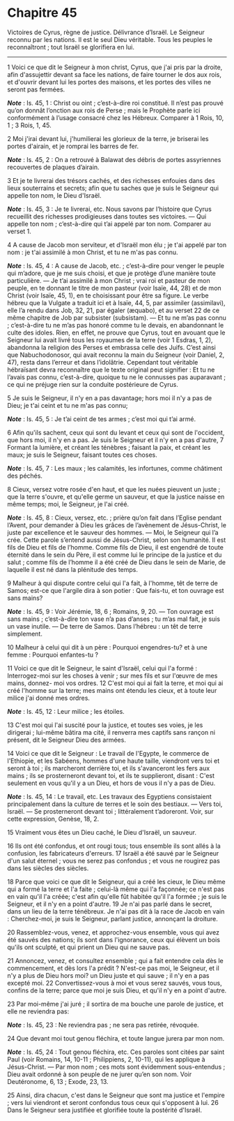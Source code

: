 # Chapitre 45

Victoires de Cyrus, règne de justice.
Délivrance d’Israël.
Le Seigneur reconnu par les nations.
Il est le seul Dieu véritable.
Tous les peuples le reconnaîtront ; tout Israël se glorifiera en lui.

***

1 Voici ce que dit le Seigneur à mon christ, Cyrus, que j'ai pris par la droite, afin d'assujettir devant sa face les nations, de faire tourner le dos aux rois, et d'ouvrir devant lui les portes des maisons, et les portes des villes ne seront pas fermées.

***Note*** :  Is. 45, 1 : Christ ou oint ; c’est-à-dire roi constitué. Il n’est pas prouvé qu’on donnât l’onction aux rois de Perse ; mais le Prophète parle ici conformément à l’usage consacré chez les Hébreux. Comparer à 1 Rois, 10, 1 ; 3 Rois, 1, 45.


2 Moi j'irai devant lui, j'humilierai les glorieux de la terre, je briserai les portes d'airain, et je romprai les barres de fer.

***Note*** :  Is. 45, 2 : On a retrouvé à Balawat des débris de portes assyriennes recouvertes de plaques d’airain.

3 Et je te livrerai des trésors cachés, et des richesses enfouies dans des lieux souterrains et secrets; afin que tu saches que je suis le Seigneur qui appelle ton nom, le Dieu d'Israël.

***Note*** :  Is. 45, 3 : Je te livrerai, etc. Nous savons par l’histoire que Cyrus recueillit des richesses prodigieuses dans toutes ses victoires. ― Qui appelle ton nom ; c’est-à-dire qui t’ai appelé par ton nom. Comparer au verset 1.

4 A cause de Jacob mon serviteur, et d'Israël mon élu ; je t'ai appelé par ton nom : je t'ai assimilé à mon Christ, et tu ne m'as pas connu.

***Note*** :  Is. 45, 4 : A cause de Jacob, etc. ; c’est-à-dire pour venger le peuple qui m’adore, que je me suis choisi, et que je protège d’une manière toute particulière. ― Je t’ai assimilé à mon Christ ; vrai roi et pasteur de mon peuple, en te donnant le titre de mon pasteur (voir Isaïe, 44, 28) et de mon Christ (voir Isaïe, 45, 1), en te choisissant pour être sa figure. Le verbe hébreu que la Vulgate a traduit ici et à Isaïe, 44, 5, par assimiler (assimilavi), elle l’a rendu dans Job, 32, 21, par égaler (æquabo), et au verset 22 de ce même chapitre de Job par subsister (subsistam). ― Et tu ne m’as pas connu ; c’est-à-dire tu ne m’as pas honoré comme tu le devais, en abandonnant le culte des idoles. Rien, en effet, ne prouve que Cyrus, tout en avouant que le Seigneur lui avait livré tous les royaumes de la terre (voir 1 Esdras, 1, 2), abandonna la religion des Perses et embrassa celle des Juifs. C’est ainsi que Nabuchodonosor, qui avait reconnu la main du Seigneur (voir Daniel, 2, 47), resta dans l’erreur et dans
l’idolâtrie. Cependant tout véritable hébraïsant devra reconnaître que le texte original peut signifier : Et tu ne l’avais pas connu, c’est-à-dire, quoique tu ne le connusses pas auparavant ; ce qui ne préjuge rien sur la conduite postérieure de Cyrus.


5 Je suis le Seigneur, il n'y en a pas davantage; hors moi il n'y a pas de Dieu; je t'ai ceint et tu ne m'as pas connu;

***Note*** :  Is. 45, 5 : Je t’ai ceint de tes armes ; c’est moi qui t’ai armé.

6 Afin qu'ils sachent, ceux qui sont du levant et ceux qui sont de l'occident, que hors moi, il n'y en a pas. Je suis le Seigneur et il n'y en a pas d'autre, 7 Formant la lumière, et créant les ténèbres ; faisant la paix, et créant les maux; je suis le Seigneur, faisant toutes ces choses.

***Note*** :  Is. 45, 7 : Les maux ; les calamités, les infortunes, comme châtiment des péchés.

8 Cieux, versez votre rosée d'en haut, et que les nuées pieuvent un juste ; que la terre s'ouvre, et qu'elle germe un sauveur, et que la justice naisse en même temps; moi, le Seigneur, je l'ai créé.

***Note*** :  Is. 45, 8 : Cieux, versez, etc. ; prière qu’on fait dans l’Eglise pendant l’Avent, pour demander à Dieu les grâces de l’avènement de Jésus-Christ, le juste par excellence et le sauveur des hommes. ― Moi, le Seigneur qui l’a crée. Cette parole s’entend aussi de Jésus-Christ, selon son humanité. Il est fils de Dieu et fils de l’homme. Comme fils de Dieu, il est engendré de toute éternité dans le sein du Père, il est comme lui le principe de la justice et du salut ; comme fils de l’homme il a été créé de Dieu dans le sein de Marie, de laquelle il est né dans la plénitude des temps.


9 Malheur à qui dispute contre celui qui l'a fait, à l'homme, têt de terre de Samos; est-ce que l'argile dira à son potier : Que fais-tu, et ton ouvrage est sans mains?

***Note*** :  Is. 45, 9 : Voir Jérémie, 18, 6 ; Romains, 9, 20. ― Ton ouvrage est sans mains ; c’est-à-dire ton vase n’a pas d’anses ; tu m’as mal fait, je suis un vase inutile. ― De terre de Samos. Dans l’hébreu : un têt de terre simplement.

10 Malheur à celui qui dit à un père : Pourquoi engendres-tu? et à une femme : Pourquoi enfantes-tu ?


11 Voici ce que dit le Seigneur, le saint d'Israël, celui qui l'a formé : Interrogez-moi sur les choses à venir ; sur mes fils et sur l'œuvre de mes mains, donnez- moi vos ordres. 12 C'est moi qui ai fait la terre, et moi qui ai créé l'homme sur la terre; mes mains ont étendu les cieux, et à toute leur milice j'ai donné mes ordres.

***Note*** :  Is. 45, 12 : Leur milice ; les étoiles.

13 C'est moi qui l'ai suscité pour la justice, et toutes ses voies, je les dirigerai ; lui-même bâtira ma cité, il renverra mes captifs sans rançon ni présent, dit le Seigneur Dieu des armées.


14 Voici ce que dit le Seigneur : Le travail de l'Egypte, le commerce de l'Ethiopie, et les Sabéens, hommes d'une haute taille, viendront vers toi et seront à toi ; ils marcheront derrière toi, et ils s'avanceront les fers aux mains ; ils se prosterneront devant toi, et ils te supplieront, disant : C'est seulement en vous qu'il y a un Dieu, et hors de vous il n'y a pas de Dieu.

***Note*** :  Is. 45, 14 : Le travail, etc. Les travaux des Egyptiens consistaient principalement dans la culture de terres et le soin des bestiaux. ― Vers toi, Israël. ― Se prosterneront devant toi ; littéralement t’adoreront. Voir, sur cette expression, Genèse, 18, 2.

15 Vraiment vous êtes un Dieu caché, le Dieu d'Israël, un sauveur.


16 Ils ont été confondus, et ont rougi tous; tous ensemble ils sont allés à la confusion, les fabricateurs d'erreurs. 17 Israël a été sauvé par le Seigneur d'un salut éternel ; vous ne serez pas confondus ; et vous ne rougirez pas dans les siècles des siècles.


18 Parce que voici ce que dit le Seigneur, qui a créé les cieux, le Dieu même qui a formé la terre et l'a faite ; celui-là même qui l'a façonnée; ce n'est pas en vain qu'il l'a créée; c'est afin qu'elle fût habitée qu'il l'a formée ; je suis le Seigneur, et il n'y en a point d'autre. 19 Je n'ai pas parlé dans le secret, dans un lieu de la terre ténébreux. Je n'ai pas dit à la race de Jacob en vain : Cherchez-moi, je suis le Seigneur, parlant justice, annonçant la droiture.


20 Rassemblez-vous, venez, et approchez-vous ensemble, vous qui avez été sauvés des nations; ils sont dans l'ignorance, ceux qui élèvent un bois qu'ils ont sculpté, et qui prient un Dieu qui ne sauve pas.


21 Annoncez, venez, et consultez ensemble ; qui a fait entendre cela dès le commencement, et dès lors l'a prédit ? N'est-ce pas moi, le Seigneur, et il n'y a plus de Dieu hors moi? un Dieu juste et qui sauve ; il n'y en a pas excepté moi. 22 Convertissez-vous à moi et vous serez sauvés, vous tous, confins de la terre; parce que moi je suis Dieu, et qu'il n'y en a point d'autre.


23 Par moi-même j'ai juré ; il sortira de ma bouche une parole de justice, et elle ne reviendra pas:

***Note*** :  Is. 45, 23 : Ne reviendra pas ; ne sera pas retirée, révoquée.

24 Que devant moi tout genou fléchira, et toute langue jurera par mon nom.

***Note*** :  Is. 45, 24 : Tout genou fléchira, etc. Ces paroles sont citées par saint Paul (voir Romains, 14, 10-11 ; Philippiens, 2, 10-11), qui les applique à Jésus-Christ. ― Par mon nom ; ces mots sont évidemment sous-entendus ; Dieu avait ordonné à son peuple de ne jurer qu’en son nom. Voir Deutéronome, 6, 13 ; Exode, 23, 13.

25 Ainsi, dira chacun, c'est dans le Seigneur que sont ma justice et l'empire ; vers lui viendront et seront confondus tous ceux qui s'opposent à lui. 26 Dans le Seigneur sera justifiée et glorifiée toute la postérité d'Israël.

